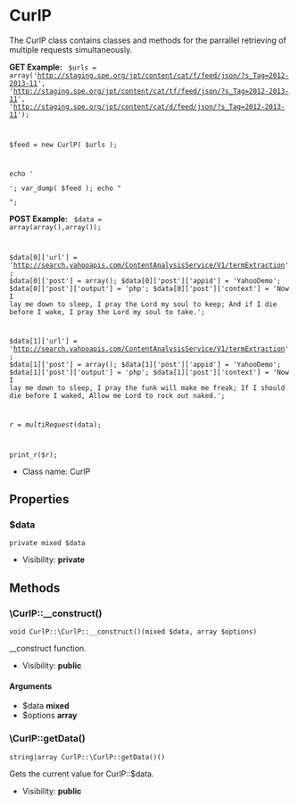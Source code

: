 CurlP
===============

The CurlP class contains classes and methods for the parrallel retrieving of
multiple requests simultaneously.

**GET Example:**
<code>
$urls = array('http://staging.spe.org/jpt/content/cat/f/feed/json/?s_Tag=2012-2013-11',
 'http://staging.spe.org/jpt/content/cat/tf/feed/json/?s_Tag=2012-2013-11',
 'http://staging.spe.org/jpt/content/cat/d/feed/json/?s_Tag=2012-2013-11');

$feed =  new CurlP( $urls );

echo '<pre>';
var_dump( $feed );
echo "</pre>";
</code>

**POST Example:**
<code>
$data = array(array(),array());

$data[0]['url']  = 'http://search.yahooapis.com/ContentAnalysisService/V1/termExtraction';
$data[0]['post'] = array();
$data[0]['post']['appid']   = 'YahooDemo';
$data[0]['post']['output']  = 'php';
$data[0]['post']['context'] = 'Now I lay me down to sleep,
                               I pray the Lord my soul to keep;
                               And if I die before I wake,
                               I pray the Lord my soul to take.';

$data[1]['url']  = 'http://search.yahooapis.com/ContentAnalysisService/V1/termExtraction';
$data[1]['post'] = array();
$data[1]['post']['appid']   = 'YahooDemo';
$data[1]['post']['output']  = 'php';
$data[1]['post']['context'] = 'Now I lay me down to sleep,
                               I pray the funk will make me freak;
                               If I should die before I waked,
                               Allow me Lord to rock out naked.';

$r = multiRequest($data);

print_r($r);
</code>


* Class name: CurlP





Properties
----------


### $data

```
private mixed $data
```





* Visibility: **private**


Methods
-------


### \CurlP::__construct()

```
void CurlP::\CurlP::__construct()(mixed $data, array $options)
```

__construct function.



* Visibility: **public**

#### Arguments

* $data **mixed**
* $options **array**



### \CurlP::getData()

```
string|array CurlP::\CurlP::getData()()
```

Gets the current value for CurlP::$data.



* Visibility: **public**


